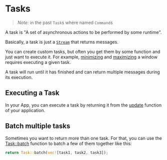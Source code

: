 # Tasks
> *Note:* in the past `Task`s where named `Command`s

A task is "A set of asynchronous actions to be performed by some runtime".

Basically, a task is just a [`Stream`](https://docs.rs/futures/latest/futures/stream/trait.Stream.html) that returns messages.

You can create custom tasks, but often you get them by some function and just want to execute it. 
For example, [minimizing](https://docs.rs/iced/0.13.1/iced/window/fn.minimize.html) and [maximizing](https://docs.rs/iced/0.13.1/iced/window/fn.maximize.html) a window requires executing a given task.

A task will run until it has finished and can return multiple messages during its execution.

## Executing a Task
In your App, you can execute a task by returning it from the [update](https://docs.rs/iced/0.13.1/iced/application/trait.Update.html) function of your application.

## Batch multiple tasks
Sometimes you want to return more than one task. 
For that, you can use the [Task::batch](https://docs.rs/iced/0.13.1/iced/task/struct.Task.html#method.batch) function to batch a few of them together like this:
```rust
return Task::batch(vec![task1, task2, task3]);
```
